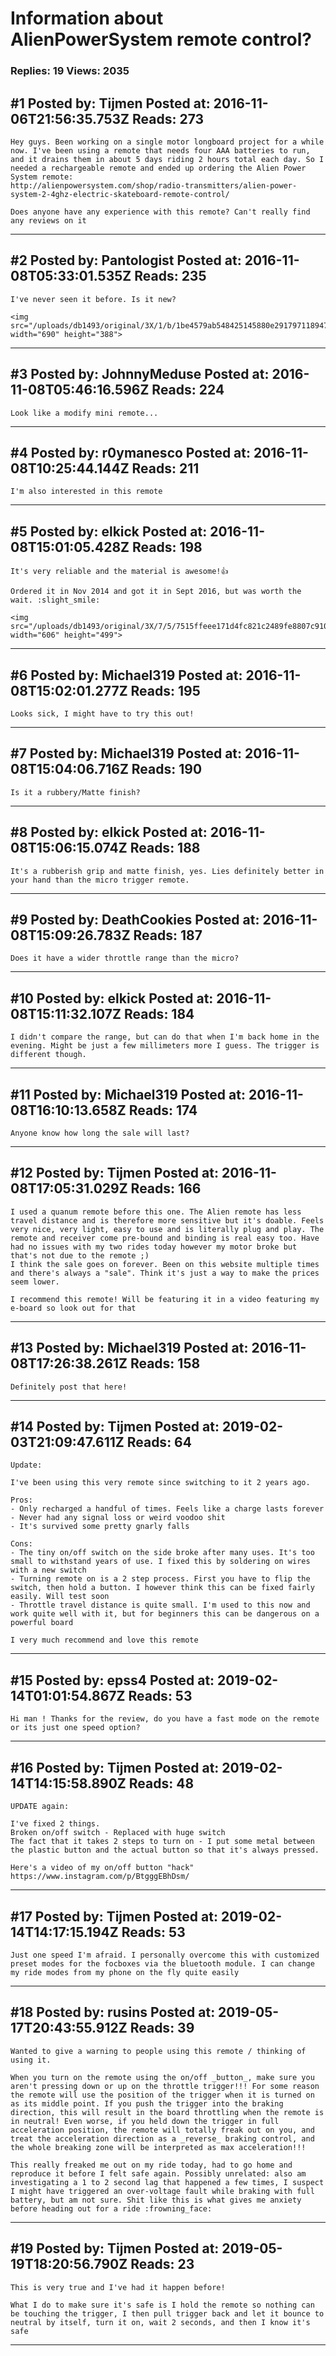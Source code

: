 # Information about AlienPowerSystem remote control?

### Replies: 19 Views: 2035

## \#1 Posted by: Tijmen Posted at: 2016-11-06T21:56:35.753Z Reads: 273

```
Hey guys. Been working on a single motor longboard project for a while now. I've been using a remote that needs four AAA batteries to run, and it drains them in about 5 days riding 2 hours total each day. So I needed a rechargeable remote and ended up ordering the Alien Power System remote:
http://alienpowersystem.com/shop/radio-transmitters/alien-power-system-2-4ghz-electric-skateboard-remote-control/

Does anyone have any experience with this remote? Can't really find any reviews on it
```

---
## \#2 Posted by: Pantologist Posted at: 2016-11-08T05:33:01.535Z Reads: 235

```
I've never seen it before. Is it new?

<img src="/uploads/db1493/original/3X/1/b/1be4579ab548425145880e29179711894733b1e3.jpg" width="690" height="388">
```

---
## \#3 Posted by: JohnnyMeduse Posted at: 2016-11-08T05:46:16.596Z Reads: 224

```
Look like a modify mini remote...
```

---
## \#4 Posted by: r0ymanesco Posted at: 2016-11-08T10:25:44.144Z Reads: 211

```
I'm also interested in this remote
```

---
## \#5 Posted by: elkick Posted at: 2016-11-08T15:01:05.428Z Reads: 198

```
It's very reliable and the material is awesome!👍

Ordered it in Nov 2014 and got it in Sept 2016, but was worth the wait. :slight_smile: 

<img src="/uploads/db1493/original/3X/7/5/7515ffeee171d4fc821c2489fe8807c910b76dc1.jpeg" width="606" height="499">
```

---
## \#6 Posted by: Michael319 Posted at: 2016-11-08T15:02:01.277Z Reads: 195

```
Looks sick, I might have to try this out!
```

---
## \#7 Posted by: Michael319 Posted at: 2016-11-08T15:04:06.716Z Reads: 190

```
Is it a rubbery/Matte finish?
```

---
## \#8 Posted by: elkick Posted at: 2016-11-08T15:06:15.074Z Reads: 188

```
It's a rubberish grip and matte finish, yes. Lies definitely better in your hand than the micro trigger remote.
```

---
## \#9 Posted by: DeathCookies Posted at: 2016-11-08T15:09:26.783Z Reads: 187

```
Does it have a wider throttle range than the micro?
```

---
## \#10 Posted by: elkick Posted at: 2016-11-08T15:11:32.107Z Reads: 184

```
I didn't compare the range, but can do that when I'm back home in the evening. Might be just a few millimeters more I guess. The trigger is different though.
```

---
## \#11 Posted by: Michael319 Posted at: 2016-11-08T16:10:13.658Z Reads: 174

```
Anyone know how long the sale will last?
```

---
## \#12 Posted by: Tijmen Posted at: 2016-11-08T17:05:31.029Z Reads: 166

```
I used a quanum remote before this one. The Alien remote has less travel distance and is therefore more sensitive but it's doable. Feels very nice, very light, easy to use and is literally plug and play. The remote and receiver come pre-bound and binding is real easy too. Have had no issues with my two rides today however my motor broke but that's not due to the remote ;)
I think the sale goes on forever. Been on this website multiple times and there's always a "sale". Think it's just a way to make the prices seem lower. 

I recommend this remote! Will be featuring it in a video featuring my e-board so look out for that
```

---
## \#13 Posted by: Michael319 Posted at: 2016-11-08T17:26:38.261Z Reads: 158

```
Definitely post that here!
```

---
## \#14 Posted by: Tijmen Posted at: 2019-02-03T21:09:47.611Z Reads: 64

```
Update:

I've been using this very remote since switching to it 2 years ago. 

Pros:
- Only recharged a handful of times. Feels like a charge lasts forever
- Never had any signal loss or weird voodoo shit
- It's survived some pretty gnarly falls

Cons:
- The tiny on/off switch on the side broke after many uses. It's too small to withstand years of use. I fixed this by soldering on wires with a new switch
- Turning remote on is a 2 step process. First you have to flip the switch, then hold a button. I however think this can be fixed fairly easily. Will test soon
- Throttle travel distance is quite small. I'm used to this now and work quite well with it, but for beginners this can be dangerous on a powerful board

I very much recommend and love this remote
```

---
## \#15 Posted by: epss4 Posted at: 2019-02-14T01:01:54.867Z Reads: 53

```
Hi man ! Thanks for the review, do you have a fast mode on the remote or its just one speed option?
```

---
## \#16 Posted by: Tijmen Posted at: 2019-02-14T14:15:58.890Z Reads: 48

```
UPDATE again:

I've fixed 2 things.
Broken on/off switch - Replaced with huge switch
The fact that it takes 2 steps to turn on - I put some metal between the plastic button and the actual button so that it's always pressed.

Here's a video of my on/off button "hack"
https://www.instagram.com/p/BtgggEBhDsm/
```

---
## \#17 Posted by: Tijmen Posted at: 2019-02-14T14:17:15.194Z Reads: 53

```
Just one speed I'm afraid. I personally overcome this with customized preset modes for the focboxes via the bluetooth module. I can change my ride modes from my phone on the fly quite easily
```

---
## \#18 Posted by: rusins Posted at: 2019-05-17T20:43:55.912Z Reads: 39

```
Wanted to give a warning to people using this remote / thinking of using it.

When you turn on the remote using the on/off _button_, make sure you aren't pressing down or up on the throttle trigger!!! For some reason the remote will use the position of the trigger when it is turned on as its middle point. If you push the trigger into the braking direction, this will result in the board throttling when the remote is in neutral! Even worse, if you held down the trigger in full acceleration position, the remote will totally freak out on you, and treat the acceleration direction as a _reverse_ braking control, and the whole breaking zone will be interpreted as max acceleration!!!

This really freaked me out on my ride today, had to go home and reproduce it before I felt safe again. Possibly unrelated: also am investigating a 1 to 2 second lag that happened a few times, I suspect I might have triggered an over-voltage fault while braking with full battery, but am not sure. Shit like this is what gives me anxiety before heading out for a ride :frowning_face:
```

---
## \#19 Posted by: Tijmen Posted at: 2019-05-19T18:20:56.790Z Reads: 23

```
This is very true and I've had it happen before!

What I do to make sure it's safe is I hold the remote so nothing can be touching the trigger, I then pull trigger back and let it bounce to neutral by itself, turn it on, wait 2 seconds, and then I know it's safe
```

---
